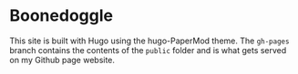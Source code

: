 # Boonedoggle

This site is built with Hugo using the hugo-PaperMod theme. The `gh-pages` branch contains the contents of the `public` folder and is what gets served on my Github page website.
